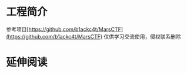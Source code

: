 # 工程简介
参考项目[https://github.com/b1ackc4t/MarsCTF](https://github.com/b1ackc4t/MarsCTF)
仅供学习交流使用，侵权联系删除

# 延伸阅读

